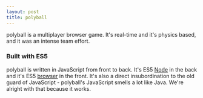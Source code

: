 ```yaml
---
layout: post
title: polyball
---
```


polyball is a multiplayer browser game.  It's real-time and it's physics based, and it was an intense team effort.

### Built with ES5

polyball is written in JavaScript from front to back.  It's ES5 [Node](https://nodejs.org/en/) in the back and it's ES5 [browser](https://www.w3.org/standards/webdesign/) in the front.  It's also a direct insubordination to the old guard of JavaScript - polyball's JavaScript smells a lot like Java.  We're alright with that because it works.
